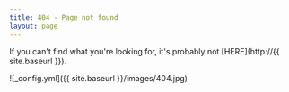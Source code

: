 ```yaml
---
title: 404 - Page not found
layout: page
---
```


If you can't find what you're looking for, it's probably not [HERE](http://{{ site.baseurl }}).

![_config.yml]({{ site.baseurl }}/images/404.jpg)